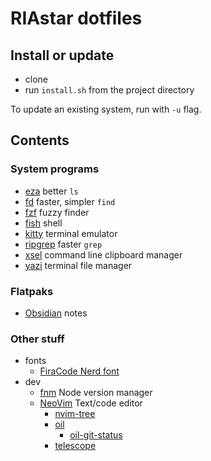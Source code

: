 # RIAstar dotfiles

## Install or update

- clone
- run `install.sh` from the project directory

To update an existing system, run with `-u` flag.

## Contents

### System programs

- [eza](https://eza.rocks/) better `ls`
- [fd](https://github.com/sharkdp/fd) faster, simpler `find`
- [fzf](https://junegunn.github.io/fzf) fuzzy finder
- [fish](https://fishshell.com/) shell
- [kitty](https://sw.kovidgoyal.net/kitty) terminal emulator
- [ripgrep](https://github.com/BurntSushi/ripgrep) faster `grep`
- [xsel](https://github.com/kfish/xsel) command line clipboard manager
- [yazi](https://yazi-rs.github.io/) terminal file manager

### Flatpaks

- [Obsidian](https://obsidian.md) notes

### Other stuff

- fonts
  - [FiraCode Nerd font](https://github.com/ryanoasis/nerd-fonts/tree/master/patched-fonts/FiraCode)
- dev
  - [fnm](https://github.com/Schniz/fnm) Node version manager
  - [NeoVim](https://neovim.io/) Text/code editor
    - [nvim-tree](https://github.com/nvim-tree/nvim-tree.lua)
    - [oil](https://github.com/stevearc/oil.nvim)
      - [oil-git-status](https://github.com/refractalize/oil-git-status.nvim)
    - [telescope](https://github.com/nvim-telescope/telescope.nvim)
